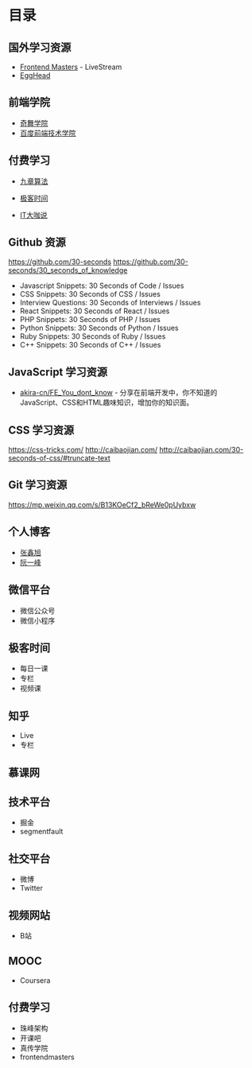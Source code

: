 # 目录

## 国外学习资源

- [Frontend Masters](https://livestream.com/accounts/4894689) - LiveStream
- [EggHead](https://egghead.io/)

## 前端学院

- [奇舞学院](https://study.qiyun.360.cn/)
- [百度前端技术学院](http://ife.baidu.com/)


## 付费学习

- [九章算法](https://www.jiuzhang.com/)
- [极客时间](http://time.geekbang.org/)


- [IT大咖说](http://www.itdks.com/)

## Github 资源
https://github.com/30-seconds
https://github.com/30-seconds/30_seconds_of_knowledge
- Javascript Snippets: 30 Seconds of Code / Issues
- CSS Snippets: 30 Seconds of CSS / Issues
- Interview Questions: 30 Seconds of Interviews / Issues
- React Snippets: 30 Seconds of React / Issues
- PHP Snippets: 30 Seconds of PHP / Issues
- Python Snippets: 30 Seconds of Python / Issues
- Ruby Snippets: 30 Seconds of Ruby / Issues
- C++ Snippets: 30 Seconds of C++ / Issues

## JavaScript 学习资源

- [akira-cn/FE_You_dont_know](https://github.com/akira-cn/FE_You_dont_know) - 分享在前端开发中，你不知道的JavaScript、CSS和HTML趣味知识，增加你的知识面。

## CSS 学习资源
https://css-tricks.com/
http://caibaojian.com/
http://caibaojian.com/30-seconds-of-css/#truncate-text


## Git 学习资源
https://mp.weixin.qq.com/s/B13KOeCf2_bReWe0pUybxw


## 个人博客

- [张鑫旭](https://www.zhangxinxu.com/)
- [阮一峰](http://www.ruanyifeng.com/blog/)


## 微信平台

- 微信公众号
- 微信小程序

## 极客时间

- 每日一课
- 专栏
- 视频课

## 知乎

- Live
- 专栏

## 慕课网

## 技术平台

- 掘金
- segmentfault

## 社交平台

- 微博
- Twitter

## 视频网站

- B站

## MOOC

- Coursera

## 付费学习

- 珠峰架构
- 开课吧
- 真传学院
- frontendmasters
